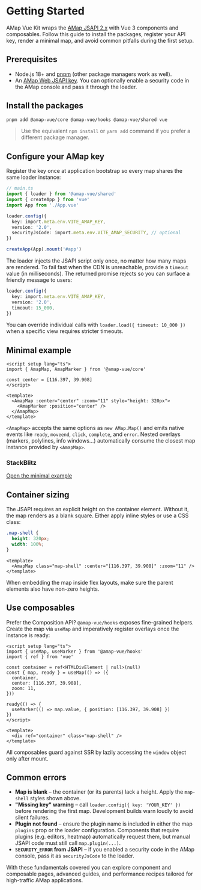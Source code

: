# Getting Started

AMap Vue Kit wraps the [AMap JSAPI 2.x](https://lbs.amap.com/api/javascript-api/summary) with Vue 3 components and composables. Follow this guide to install the packages, register your API key, render a minimal map, and avoid common pitfalls during the first setup.

## Prerequisites

- Node.js 18+ and [pnpm](https://pnpm.io/) (other package managers work as well).
- An [AMap Web JSAPI key](https://lbs.amap.com/api/javascript-api/guide/create-project/get-key). You can optionally enable a security code in the AMap console and pass it through the loader.

## Install the packages

```bash
pnpm add @amap-vue/core @amap-vue/hooks @amap-vue/shared vue
```

> Use the equivalent `npm install` or `yarn add` command if you prefer a different package manager.

## Configure your AMap key

Register the key once at application bootstrap so every map shares the same loader instance:

```ts
// main.ts
import { loader } from '@amap-vue/shared'
import { createApp } from 'vue'
import App from './App.vue'

loader.config({
  key: import.meta.env.VITE_AMAP_KEY,
  version: '2.0',
  securityJsCode: import.meta.env.VITE_AMAP_SECURITY, // optional
})

createApp(App).mount('#app')
```

The loader injects the JSAPI script only once, no matter how many maps are rendered. To fail fast when the CDN is unreachable, provide a `timeout` value (in milliseconds). The returned promise rejects so you can surface a friendly message to users:

```ts
loader.config({
  key: import.meta.env.VITE_AMAP_KEY,
  version: '2.0',
  timeout: 15_000,
})
```

You can override individual calls with `loader.load({ timeout: 10_000 })` when a specific view requires stricter timeouts.

## Minimal example

```vue
<script setup lang="ts">
import { AmapMap, AmapMarker } from '@amap-vue/core'

const center = [116.397, 39.908]
</script>

<template>
  <AmapMap :center="center" :zoom="11" style="height: 320px">
    <AmapMarker :position="center" />
  </AmapMap>
</template>
```

`<AmapMap>` accepts the same options as `new AMap.Map()` and emits native events like `ready`, `moveend`, `click`, `complete`, and `error`. Nested overlays (markers, polylines, info windows…) automatically consume the closest map instance provided by `<AmapMap>`.

### StackBlitz

[Open the minimal example](https://stackblitz.com/github/your-org/amap-vue-kit/tree/main/examples/basic)

## Container sizing

The JSAPI requires an explicit height on the container element. Without it, the map renders as a blank square. Either apply inline styles or use a CSS class:

```css
.map-shell {
  height: 320px;
  width: 100%;
}
```

```vue
<template>
  <AmapMap class="map-shell" :center="[116.397, 39.908]" :zoom="11" />
</template>
```

When embedding the map inside flex layouts, make sure the parent elements also have non-zero heights.

## Use composables

Prefer the Composition API? `@amap-vue/hooks` exposes fine-grained helpers. Create the map via `useMap` and imperatively register overlays once the instance is ready:

```vue
<script setup lang="ts">
import { useMap, useMarker } from '@amap-vue/hooks'
import { ref } from 'vue'

const container = ref<HTMLDivElement | null>(null)
const { map, ready } = useMap(() => ({
  container,
  center: [116.397, 39.908],
  zoom: 11,
}))

ready(() => {
  useMarker(() => map.value, { position: [116.397, 39.908] })
})
</script>

<template>
  <div ref="container" class="map-shell" />
</template>
```

All composables guard against SSR by lazily accessing the `window` object only after mount.

## Common errors

- **Map is blank** – the container (or its parents) lack a height. Apply the `map-shell` styles shown above.
- **"Missing key" warning** – call `loader.config({ key: 'YOUR_KEY' })` before rendering the first map. Development builds warn loudly to avoid silent failures.
- **Plugin not found** – ensure the plugin name is included in either the map `plugins` prop or the loader configuration. Components that require plugins (e.g. editors, heatmap) automatically request them, but manual JSAPI code must still call `map.plugin(...)`.
- **`SECURITY_ERROR` from JSAPI** – if you enabled a security code in the AMap console, pass it as `securityJsCode` to the loader.

With these fundamentals covered you can explore component and composable pages, advanced guides, and performance recipes tailored for high-traffic AMap applications.
